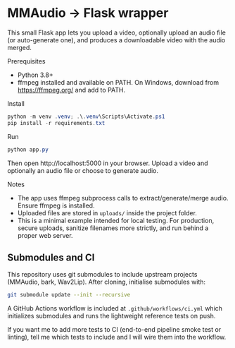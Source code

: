 # MMAudio -> Flask wrapper

This small Flask app lets you upload a video, optionally upload an audio file (or auto-generate one), and produces a downloadable video with the audio merged.

Prerequisites
- Python 3.8+
- ffmpeg installed and available on PATH. On Windows, download from https://ffmpeg.org/ and add to PATH.

Install

```powershell
python -m venv .venv; .\.venv\Scripts\Activate.ps1
pip install -r requirements.txt
```

Run

```powershell
python app.py
```

Then open http://localhost:5000 in your browser. Upload a video and optionally an audio file or choose to generate audio.

Notes
- The app uses ffmpeg subprocess calls to extract/generate/merge audio. Ensure ffmpeg is installed.
- Uploaded files are stored in `uploads/` inside the project folder.
- This is a minimal example intended for local testing. For production, secure uploads, sanitize filenames more strictly, and run behind a proper web server.

Submodules and CI
-----------------

This repository uses git submodules to include upstream projects (MMAudio, bark, Wav2Lip). After cloning, initialise submodules with:

```bash
git submodule update --init --recursive
```

A GitHub Actions workflow is included at `.github/workflows/ci.yml` which initializes submodules and runs the lightweight reference tests on push.

If you want me to add more tests to CI (end-to-end pipeline smoke test or linting), tell me which tests to include and I will wire them into the workflow.
